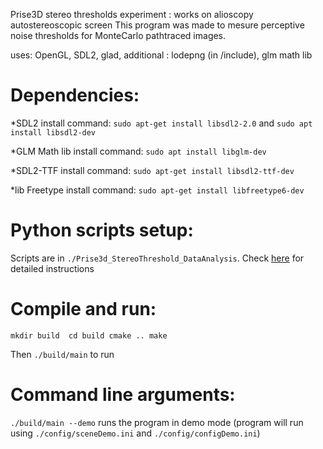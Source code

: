 Prise3D stereo thresholds experiment : works on alioscopy autostereoscopic screen
This program was made to mesure perceptive noise thresholds for MonteCarlo pathtraced images.

uses: OpenGL, SDL2, glad,
additional : lodepng (in /include), glm math lib

# Dependencies:

*SDL2 install command:
```sudo apt-get install libsdl2-2.0``` and ```sudo apt install libsdl2-dev```

*GLM Math lib install command:
``sudo apt install libglm-dev``

*SDL2-TTF install command:
``sudo apt-get install libsdl2-ttf-dev``

*lib Freetype install command:
``sudo apt-get install libfreetype6-dev``

# Python scripts setup:
Scripts are in ```./Prise3d_StereoThreshold_DataAnalysis```. Check [here](https://github.com/QuentinHuan/Prise3d_StereoThreshold_DataAnalysis) for detailed instructions

# Compile and run:
``mkdir build 
cd build
cmake ..
make ``

Then ``./build/main`` to run

# Command line arguments:
``./build/main --demo`` runs the program in demo mode (program will run using ``./config/sceneDemo.ini`` and ``./config/configDemo.ini``)
